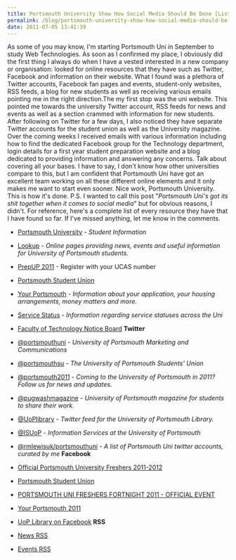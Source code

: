 ```yaml
---
title: Portsmouth University Show How Social Media Should Be Done [List of Resources]
permalink: /blog/portsmouth-university-show-how-social-media-should-be-done-list-of-resources/
date: 2011-07-05 13:41:39
---
```


As some of you may know, I'm starting Portsmouth Uni in September to study Web Technologies. As soon as I confirmed my place, I obviously did the first thing I always do when I have a vested interested in a new company or organisation: looked for online resources that they have such as Twitter, Facebook and information on their website. What I found was a plethora of Twitter accounts, Facebook fan pages and events, student-only websites, RSS feeds, a blog for new students as well as receiving various emails pointing me in the right direction.The my first stop was the uni website. This pointed me towards the university Twitter account, RSS feeds for news and events as well as a section crammed with information for new students. After following on Twitter for a few days, I also noticed they have separate Twitter accounts for the student union as well as the University magazine. Over the coming weeks I received emails with various information including how to find the dedicated Facebook group for the Technology department, login details for a first year student preparation website and a blog dedicated to providing information and answering any concerns. Talk about covering all your bases. I have to say, I don't know how other universities compare to this, but I am confident that Portsmouth Uni have got an excellent team working on all these different online elements and it only makes me want to start even sooner. Nice work, Portsmouth University. This is how it's done. P.S. I wanted to call this post "_Portsmouth Uni's got its shit together when it comes to social media_" but for obvious reasons, I didn't. For reference, here's a complete list of every resource they have that I have found so far. If I've missed anything, let me know in the comments.

  * [Portsmouth University](http://www.port.ac.uk/studentlife/) \- _Student Information_
  * [Lookup](http://www.port.ac.uk/lookup/) \- _Online pages providing news, events and useful information for University of Portsmouth students._
  * [PrepUP 2011](http://www.prepup.port.ac.uk/login.php) \- Register with your UCAS number
  * [Portsmouth Student Union](http://www.upsu.net/)
  * [Your Portsmouth](http://www.port.ac.uk/yourportsmouth/) \- _Information about your application, your housing arrangements, money matters and more._
  * [Service Status](http://servicedesk.port.ac.uk/servicestatus/) \- _Information regarding service statuses across the Uni_
  * [Faculty of Technology Notice Board](http://techfaculty.port.ac.uk/TV/)
**Twitter**

  * [@portsmouthuni](http://twitter.com/portsmouthuni) \- _University of Portsmouth Marketing and Communications_
  * [@portsmouthsu](http://twitter.com/portsmouthsu) \- _The University of Portsmouth Students' Union_
  * [@portsmouth2011](http://twitter.com/portsmouth2011) \- _Coming to the University of Portsmouth in 2011? Follow us for news and updates._
  * [@pugwashmagazine](http://twitter.com/pugwashmagazine) \- _University of Portsmouth magazine for students to share their work._
  * [@UoPlibrary](http://twitter.com/uoplibrary) \- _Twitter feed for the University of Portsmouth Library._
  * [@ISUoP](http://twitter.com/#!/rmlewisuk/ISUoP) \- _Information Services at the University of Portsmouth_
  * [@rmlewisuk/portsmouthuni](http://twitter.com/#!/rmlewisuk/portsmouthuni) \- _A list of Portsmouth Uni twitter accounts, curated by me_
**Facebook**

  * [Official Portsmouth University Freshers 2011-2012](http://www.facebook.com/pages/Official-Portsmouth-University-Freshers-2011-2012/111294888950187)
  * [Portsmouth Student Union](http://www.facebook.com/portsmouthsu)
  * [PORTSMOUTH UNI FRESHERS FORTNIGHT 2011 - OFFICIAL EVENT](http://www.facebook.com/event.php?eid=119861521435734)
  * [Your Portsmouth 2011](http://www.facebook.com/yourportsmouth2011)
  * [UoP Library on Facebook](http://facebook.com/uoplibrary)
**RSS**

  * [News RSS](http://www.port.ac.uk/aboutus/newsandevents/news/index.xml)
  * [Events RSS](http://www.port.ac.uk/aboutus/newsandevents/events/index.xml)